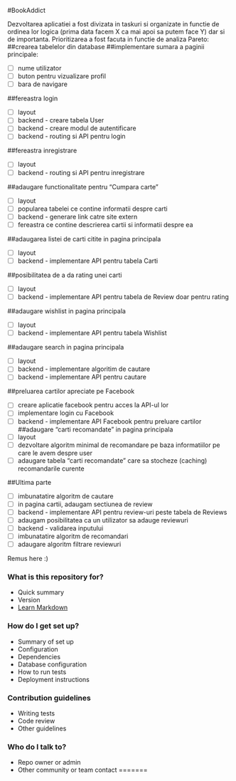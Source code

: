 #BookAddict

Dezvoltarea aplicatiei a fost divizata in taskuri si organizate in functie de ordinea lor logica (prima data facem X ca mai apoi sa putem face Y) dar si de importanta.
Prioritizarea a fost facuta in functie de analiza Pareto:
##crearea tabelelor din database
##implementare sumara a paginii principale:
  - [ ] nume utilizator
  - [ ] buton pentru vizualizare profil
  - [ ] bara de navigare

##fereastra login
  - [ ] layout
  - [ ] backend - creare tabela User
  - [ ] backend - creare modul de autentificare
  - [ ] backend - routing si API pentru login

##fereastra inregistrare
  - [ ] layout
  - [ ] backend - routing si API pentru inregistrare

##adaugare functionalitate pentru “Cumpara carte”
  - [ ] layout
  - [ ] popularea tabelei ce contine informatii despre carti
  - [ ] backend - generare link catre site extern
  - [ ] fereastra ce contine descrierea cartii si informatii despre ea

##adaugarea listei de carti citite in pagina principala
  - [ ] layout
  - [ ] backend - implementare API pentru tabela Carti

##posibilitatea de a da rating unei carti
  - [ ] layout
  - [ ] backend - implementare API pentru tabela de Review doar pentru rating

##adaugare wishlist in pagina principala
  - [ ] layout
  - [ ] backend - implementare API pentru tabela Wishlist

##adaugare search in pagina principala
  - [ ] layout
  - [ ] backend - implementare algoritim de cautare
  - [ ] backend - implementare API pentru cautare

##preluarea cartilor apreciate pe Facebook
  - [ ] creare aplicatie facebook pentru acces la API-ul lor
  - [ ] implementare login cu Facebook
  - [ ] backend - implementare API Facebook pentru preluare cartilor
##adaugare “carti recomandate” in pagina principala
  - [ ] layout
  - [ ] dezvoltare algoritm minimal de recomandare pe baza informatiilor pe care le avem despre user
  - [ ] adaugare tabela “carti recomandate” care sa stocheze (caching) recomandarile curente

##Ultima parte
- [ ] imbunatatire algoritm de cautare
- [ ] in pagina cartii, adaugam sectiunea de review
- [ ] backend - implementare API pentru review-uri peste tabela de Reviews
- [ ] adaugam posibilitatea ca un utilizator sa adauge reviewuri
- [ ] backend - validarea inputului
- [ ] imbunatatire algoritm de recomandari
- [ ] adaugare algoritm filtrare reviewuri

Remus here :)

### What is this repository for? ###

* Quick summary
* Version
* [Learn Markdown](https://bitbucket.org/tutorials/markdowndemo)

### How do I get set up? ###

* Summary of set up
* Configuration
* Dependencies
* Database configuration
* How to run tests
* Deployment instructions

### Contribution guidelines ###

* Writing tests
* Code review
* Other guidelines

### Who do I talk to? ###

* Repo owner or admin
* Other community or team contact
=======
